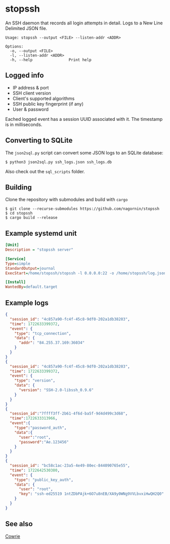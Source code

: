 # stopssh
An SSH daemon that records all login attempts in detail. Logs to a New Line Delimited JSON file.

```
Usage: stopssh --output <FILE> --listen-addr <ADDR>

Options:
  -o, --output <FILE>
  -l, --listen-addr <ADDR>
  -h, --help                Print help
```

## Logged info
* IP address & port
* SSH client version
* Client's supported algorithms
* SSH public key fingerprint (if any)
* User & password

Eached logged event has a session UUID associated with it. The timestamp is in milliseconds.

## Converting to SQLite
The `json2sql.py` script can convert some JSON logs to an SQLite database:
```
$ python3 json2sql.py ssh_logs.json ssh_logs.db
```
Also check out the `sql_scripts` folder.

## Building
Clone the repository with submodules and build with `cargo`
```
$ git clone --recurse-submodules https://github.com/nagornin/stopssh
$ cd stopssh
$ cargo build --release
```

## Example systemd unit
```ini
[Unit]
Description = "stopssh server"

[Service]
Type=simple
StandardOutput=journal
ExecStart=/home/stopssh/stopssh -l 0.0.0.0:22 -o /home/stopssh/log.json

[Install]
WantedBy=default.target
```

## Example logs
```json
{
  "session_id": "4c857a90-fc4f-45c8-9df0-202a1db38203",
  "time": 1722633399372,
  "event": {
    "type": "tcp_connection",
    "data": {
      "addr": "84.255.37.169:36034"
    }
  }
}
{
  "session_id": "4c857a90-fc4f-45c8-9df0-202a1db38203",
  "time": 1722633399372,
  "event": {
    "type": "version",
    "data": {
      "version": "SSH-2.0-libssh_0.9.6"
    }
  }
}
{
  "session_id":"7ffff3ff-2b61-4f6d-ba5f-9d4d499c3d68",
  "time":1722633313966,
  "event":{
    "type":"password_auth",
    "data":{
      "user":"root",
      "password":"Ae.123456"
    }
  }
}
{
  "session_id": "bc58c1ac-23a5-4e49-80ec-844090765e55",
  "time": 1722642530380,
  "event": {
    "type": "public_key_auth",
    "data": {
      "user": "root",
      "key": "ssh-ed25519 1ntZDbPAjk+6O7u8nEB/XA9y0WNg9VVLbvxiHwQH2Q0"
    }
  }
}
```

## See also
[Cowrie](https://github.com/cowrie/cowrie)
